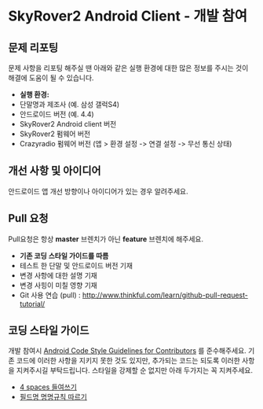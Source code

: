 SkyRover2 Android Client - 개발 참여
=======================================

문제 리포팅
----------------
문제 사항을 리포팅 해주실 땐 아래와 같은 실행 환경에 대한 많은 정보를 주시는 것이 해결에 도움이 될 수 있습니다.

 - **실행 환경:**
  - 단말명과 제조사 (예. 삼성 갤럭S4)
  - 안드로이드 버전 (예. 4.4)
  - SkyRover2 Android client 버전
  - SkyRover2 펌웨어 버전
  - Crazyradio 펌웨어 버전 (앱 > 환경 설정 -> 연결 설정 -> 무선 통신 상태)


개선 사항 및 아이디어
----------------------
안드로이드 앱 개선 방향이나 아이디어가 있는 경우 알려주세요.


Pull 요청
-------------

Pull요청은 항상 **master** 브렌치가 아닌 **feature** 브렌치에 해주세요.

 - **기존 코딩 스타일 가이드를 따름**
 - 테스트 한 단말 및 안드로이드 버전 기재
 - 변경 사항에 대한 설명 기재
 - 변경 사힝이 미칠 영향 기재
 - Git 사용 연습 (pull) : http://www.thinkful.com/learn/github-pull-request-tutorial/


코딩 스타일 가이드
------------------

개발 참여시 [Android Code Style Guidelines for Contributors](http://source.android.com/source/code-style.html) 를 준수해주세요. 기존 코드에 이러한 사항을 지키지 못한 것도 있지만, 추가되는 코드는 되도록 이러한 사항을 지켜주시길 부탁드립니다. 스타일을 강제할 순 없지만 아래 두가지는 꼭 지켜주세요.

 - [4 spaces 들여쓰기](http://source.android.com/source/code-style.html#use-spaces-for-indentation)
 - [필드명 명명규칙 따르기](http://source.android.com/source/code-style.html#follow-field-naming-conventions)

